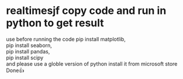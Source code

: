 # realtimesjf copy code and run in python to get result
use before running the code
pip install matplotlib,  
pip install seaborn,  
pip install pandas,  
pip install scipy  
and please use a globle version of python install it from microsoft store 
Done👍
